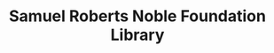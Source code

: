 ---
layout: repo
title: "Samuel Roberts Noble Foundation Library"
id: 24181
permalink: repos/24181/
---